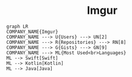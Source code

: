 <h1 align="center">Imgur</h1>

```mermaid
graph LR
COMPANY_NAME{Imgur}
COMPANY_NAME ---> U{Users} ---> UN[2]
COMPANY_NAME ---> R{Repositories} ---> RN[8]
COMPANY_NAME ---> G{Gists} ---> GN[9]
COMPANY_NAME ---> ML{Most Used<br>Languages}
ML --> Swift[Swift]
ML --> Kotlin[Kotlin]
ML --> Java[Java]
```
